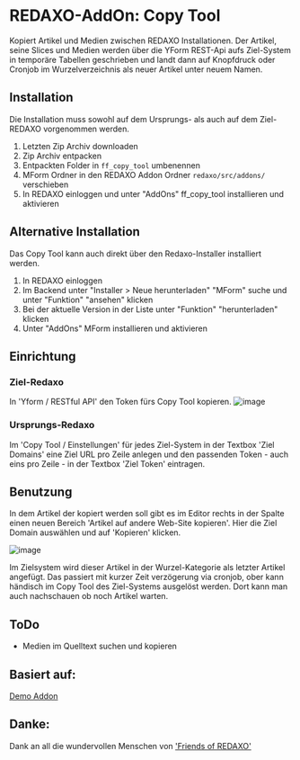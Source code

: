 # REDAXO-AddOn: Copy Tool
Kopiert Artikel und Medien zwischen REDAXO Installationen. Der Artikel, seine Slices und Medien werden über die YForm REST-Api aufs Ziel-System in temporäre Tabellen geschrieben und landt dann auf Knopfdruck oder Cronjob im Wurzelverzeichnis als neuer Artikel unter neuem Namen.

## Installation
Die Installation muss sowohl auf dem Ursprungs- als auch auf dem Ziel-REDAXO vorgenommen werden.
1. Letzten Zip Archiv downloaden
2. Zip Archiv entpacken
3. Entpackten Folder in `ff_copy_tool` umbenennen
4. MForm Ordner in den REDAXO Addon Ordner `redaxo/src/addons/` verschieben
5. In REDAXO einloggen und unter "AddOns" ff_copy_tool installieren und aktivieren

## Alternative Installation
Das Copy Tool kann auch direkt über den Redaxo-Installer installiert werden.

1. In REDAXO einloggen
2. Im Backend unter "Installer > Neue herunterladen" "MForm" suche und unter "Funktion" "ansehen" klicken
3. Bei der aktuelle Version in der Liste unter "Funktion" "herunterladen" klicken
4. Unter "AddOns" MForm installieren und aktivieren

## Einrichtung

### Ziel-Redaxo
In 'Yform / RESTful API' den Token fürs Copy Tool kopieren.
![image](https://user-images.githubusercontent.com/196336/132231034-aef0c043-8140-4a67-9b56-6aeca437565c.png)

### Ursprungs-Redaxo
Im 'Copy Tool / Einstellungen' für jedes Ziel-System in der Textbox 'Ziel Domains' eine Ziel URL pro Zeile anlegen und den passenden Token - auch eins pro Zeile - in der Textbox 'Ziel Token' eintragen.

## Benutzung
In dem Artikel der kopiert werden soll gibt es im Editor rechts in der Spalte einen neuen Bereich 'Artikel auf andere Web-Site kopieren'. Hier die Ziel Domain auswählen und auf 'Kopieren' klicken. 

![image](https://user-images.githubusercontent.com/196336/132231510-056fc19d-420b-43d3-9017-f82ac67d8a51.png)


Im Zielsystem wird dieser Artikel in der Wurzel-Kategorie als letzter Artikel angefügt. Das passiert mit kurzer Zeit verzögerung via cronjob, ober kann händisch im Copy Tool des Ziel-Systems ausgelöst werden. Dort kann man auch nachschauen ob noch Artikel warten.

## ToDo
* Medien im Quelltext suchen und kopieren

## Basiert auf:
[Demo Addon](https://github.com/FriendsOfREDAXO/demo_addon)

## Danke:
Dank an all die wundervollen Menschen von ['Friends of REDAXO'](https://github.com/FriendsOfREDAXO)
